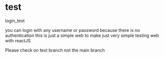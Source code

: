 # test
login_test

you can login with any username or password because there is no authentication
this is just a simple web to make just very simple testing web with reactJS

Please check on test branch not the main branch
